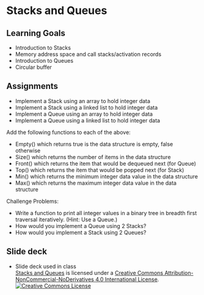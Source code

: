 # Stacks and Queues
## Learning Goals
+ Introduction to Stacks
+ Memory address space and call stacks/activation records
+ Introduction to Queues
+ Circular buffer

## Assignments
+ Implement a Stack using an array to hold integer data
+ Implement a Stack using a linked list to hold integer data
+ Implement a Queue using an array to hold integer data
+ Implement a Queue using a linked list to hold integer data

Add the following functions to each of the above:
+ Empty() which returns true is the data structure is empty, false otherwise
+ Size() which returns the number of items in the data structure
+ Front() which returns the item that would be dequeued next (for Queue)
+ Top() which returns the item that would be popped next (for Stack)
+ Min() which returns the minimum integer data value in the data structure
+ Max() which returns the maximum integer data value in the data structure

Challenge Problems:
+ Write a function to print all integer values in a binary tree in breadth first traversal iteratively. (Hint: Use a Queue.)
+ How would you implement a Queue using 2 Stacks?
+ How would you implement a Stack using 2 Queues?

## Slide deck
+ Slide deck used in class</br>
<span xmlns:dct="http://purl.org/dc/terms/" property="dct:title"><a href="https://drive.google.com/file/d/0B__DV26QHsH4c1NTSmNaT1JoR28/view?usp=sharing">Stacks and Queues</a></span> is licensed under a <a rel="license" href="http://creativecommons.org/licenses/by-nc-nd/4.0/">Creative Commons Attribution-NonCommercial-NoDerivatives 4.0 International License</a>.</br>
<a rel="license" href="http://creativecommons.org/licenses/by-nc-nd/4.0/"><img alt="Creative Commons License" style="border-width:0" src="https://i.creativecommons.org/l/by-nc-nd/4.0/88x31.png" /></a><br />

